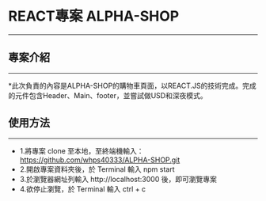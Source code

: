 # REACT專案 ALPHA-SHOP
---

## 專案介紹
---
*此次負責的內容是ALPHA-SHOP的購物車頁面，以REACT.JS的技術完成。完成的元件包含Header、Main、footer，並嘗試做USD和深夜模式。


## 使用方法
---
* 1.將專案 clone 至本地，至終端機輸入： https://github.com/whps40333/ALPHA-SHOP.git
* 2.開啟專案資料夾後，於 Terminal 輸入 npm start
* 3.於瀏覽器網址列輸入 http://localhost:3000 後，即可瀏覽專案
* 4.欲停止瀏覽，於 Terminal 輸入 ctrl + c